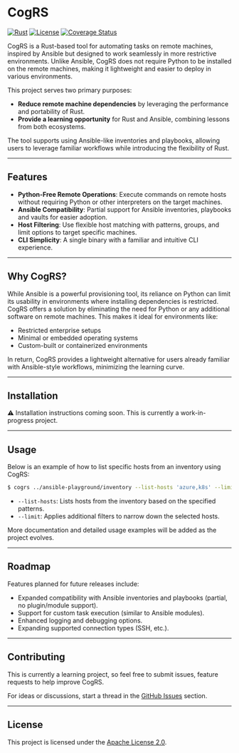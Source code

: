 # CogRS

[![Rust](https://github.com/dariusbakunas/cogrs/actions/workflows/rust.yml/badge.svg)](https://github.com/dariusbakunas/cogrs/actions/workflows/rust.yml) [![License](https://img.shields.io/badge/License-Apache_2.0-blue.svg)](https://opensource.org/licenses/Apache-2.0) [![Coverage Status](https://coveralls.io/repos/github/dariusbakunas/cogrs/badge.svg?branch=main)](https://coveralls.io/github/dariusbakunas/cogrs?branch=main)

CogRS is a Rust-based tool for automating tasks on remote machines, inspired by Ansible but designed to work seamlessly in more restrictive environments. Unlike Ansible, CogRS does not require Python to be installed on the remote machines, making it lightweight and easier to deploy in various environments.

This project serves two primary purposes:
- **Reduce remote machine dependencies** by leveraging the performance and portability of Rust.
- **Provide a learning opportunity** for Rust and Ansible, combining lessons from both ecosystems.

The tool supports using Ansible-like inventories and playbooks, allowing users to leverage familiar workflows while introducing the flexibility of Rust.

---

## Features

- **Python-Free Remote Operations**: Execute commands on remote hosts without requiring Python or other interpreters on the target machines.
- **Ansible Compatibility**: Partial support for Ansible inventories, playbooks and vaults for easier adoption.
- **Host Filtering**: Use flexible host matching with patterns, groups, and limit options to target specific machines.
- **CLI Simplicity**: A single binary with a familiar and intuitive CLI experience.

---

## Why CogRS?

While Ansible is a powerful provisioning tool, its reliance on Python can limit its usability in environments where installing dependencies is restricted. CogRS offers a solution by eliminating the need for Python or any additional software on remote machines. This makes it ideal for environments like:
- Restricted enterprise setups
- Minimal or embedded operating systems
- Custom-built or containerized environments

In return, CogRS provides a lightweight alternative for users already familiar with Ansible-style workflows, minimizing the learning curve.

---

## Installation

⚠️ Installation instructions coming soon. This is currently a work-in-progress project.

---

## Usage

Below is an example of how to list specific hosts from an inventory using CogRS:

```bash
$ cogrs ../ansible-playground/inventory --list-hosts 'azure,k8s' --limit 'mysql_a,mysql_b,control?.local*[0]'
```

- `--list-hosts`: Lists hosts from the inventory based on the specified patterns.
- `--limit`: Applies additional filters to narrow down the selected hosts.

More documentation and detailed usage examples will be added as the project evolves.

---

## Roadmap

Features planned for future releases include:
- Expanded compatibility with Ansible inventories and playbooks (partial, no plugin/module support).
- Support for custom task execution (similar to Ansible modules).
- Enhanced logging and debugging options.
- Expanding supported connection types (SSH, etc.).

---

## Contributing

This is currently a learning project, so feel free to submit issues, feature requests to help improve CogRS.

For ideas or discussions, start a thread in the [GitHub Issues](https://github.com/dariusbakunas/cogrs/issues) section.

---

## License

This project is licensed under the [Apache License 2.0](https://opensource.org/licenses/Apache-2.0).